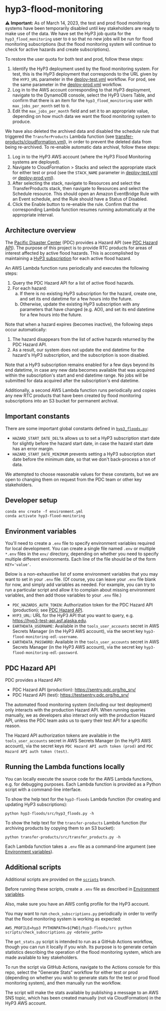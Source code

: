 # hyp3-flood-monitoring

⚠️ **Important:** As of March 14, 2023, the test and prod flood monitoring systems have been
temporarily disabled until key stakeholders are ready to make use of the data. We have
set the HyP3 job quota for the `hyp3_flood_monitoring` user to `0` so that no new jobs
will be run for flood monitoring subscriptions (but the flood monitoring system will
continue to check for active hazards and create subscriptions).

To restore the user quota for both test and prod, follow these steps:

1. Identify the HyP3 deployment used by the flood monitoring system. For test,
   this is the HyP3 deployment that corresponds to the URL given by the `HYP3_URL` parameter in the
   [deploy-test.yml](./.github/workflows/deploy-test.yml) workflow. For prod, see the same parameter in the
   [deploy-prod.yml](./.github/workflows/deploy-prod.yml) workflow.
2. Log in to the AWS account corresponding to that HyP3 deployment, navigate to the DynamoDB console,
   select the HyP3 Users Table, and confirm that there is an item for the `hyp3_flood_monitoring` user
   with `max_jobs_per_month` set to `0`.
3. Edit the `max_jobs_per_month` field and set it to an appropriate value, depending on how much data we want
   the flood monitoring system to produce.

We have also deleted the archived data and disabled the schedule rule that triggered
the `TransferProducts` Lambda function
(see [transfer-products/cloudformation.yml](transfer-products/cloudformation.yml)), in order
to prevent the deleted data from being re-archived. To re-enable automatic data archival, follow
these steps:

1. Log in to the HyP3 AWS account (where the HyP3 Flood Monitoring systems are deployed).
2. Navigate to CloudFormation > Stacks and select the appropriate stack for either test or prod (see the
   `STACK_NAME` parameter in [deploy-test.yml](./.github/workflows/deploy-test.yml) or
   [deploy-prod.yml](./.github/workflows/deploy-prod.yml)).
3. After selecting the stack, navigate to Resources and select the TransferProducts stack, then navigate to
   Resources and select the Schedule resource. This should open an Amazon EventBridge Rule with an Event schedule,
   and the Rule should have a Status of Disabled.
4. Click the Enable button to re-enable the rule. Confirm that the corresponding Lambda function resumes
   running automatically at the appropriate interval.

## Architecture overview

The [Pacific Disaster Center](https://www.pdc.org/about) (PDC)
provides a Hazard API (see [PDC Hazard API](#pdc-hazard-api)).
The purpose of this project is to provide RTC products for areas of interest affected by active flood hazards.
This is accomplished by maintaining a [HyP3 subscription](https://hyp3-docs.asf.alaska.edu/using/subscriptions/)
for each active flood hazard.

An AWS Lambda function runs periodically and executes the following steps:

<ol>
<li>
Query the PDC Hazard API for a list of active flood hazards.
</li>
<li>
For each hazard:
  <ol type="a">
  <li>
    If there is no existing HyP3 subscription for the hazard, create one, and set its end datetime for a few hours
    into the future.
  </li>
  <li>
    Otherwise, update the existing HyP3 subscription with any parameters that have changed (e.g. AOI),
    and set its end datetime for a few hours into the future.
  </li>
  </ol>
</li>
</ol>

Note that when a hazard expires (becomes inactive), the following steps occur automatically:

1. The hazard disappears from the list of active hazards returned by the PDC Hazard API.
2. As a result, our system does not update the end datetime for the hazard's HyP3 subscription,
   and the subscription is soon disabled.

Note that a HyP3 subscription remains enabled for a few days beyond its end datetime,
in case any new data becomes available that was acquired within the subscription's
start and end datetime range. No jobs will be submitted for data acquired after the subscription's end datetime.

Additionally, a second AWS Lambda function runs periodically and copies any new RTC products
that have been created by flood monitoring subscriptions into an S3 bucket for permanent
archival.

## Important constants

There are some important global constants defined in [`hyp3_floods.py`](./hyp3-floods/src/hyp3_floods.py):

* `HAZARD_START_DATE_DELTA` allows us to set a HyP3 subscription start date for slightly
  before the hazard start date, in case the hazard start date has an error margin.
* `HAZARD_START_DATE_MINIMUM` prevents setting a HyP3 subscription start date before the
  minimum date, so that we don't back-process a ton of data.

We attempted to choose reasonable values for these constants, but we are open to changing them on request from
the PDC team or other key stakeholders.

## Developer setup

```
conda env create -f environment.yml
conda activate hyp3-flood-monitoring
```

## Environment variables

You'll need to create a `.env` file to specify environment variables required for local development. You can create
a single file named `.env` or multiple `*.env` files in the `env/` directory, depending on whether you need to
specify multiple different environments. Each line of the file should be of the form `KEY='value'`.

Below is a non-exhaustive list of some environment variables that you may want to set in your `.env` file.
(Of course, you can leave your `.env` file blank for now, and simply add variables as needed.
For example, you can try to run a particular script and allow it to complain about missing
environment variables, and then add those variables to your `.env` file.)

* `PDC_HAZARDS_AUTH_TOKEN`: Authorization token for the PDC Hazard API (production);
   see [PDC Hazard API](#pdc-hazard-api).
* `HYP3_URL`: URL for the HyP3 API that you want to query, e.g. <https://hyp3-test-api.asf.alaska.edu>.
* `EARTHDATA_USERNAME`: Available in the `tools_user_accounts` secret in AWS Secrets Manager (in the HyP3 AWS account),
   via the secret key `hyp3-flood-monitoring-edl-username`.
* `EARTHDATA_PASSWORD`: Available in the `tools_user_accounts` secret in AWS Secrets Manager (in the HyP3 AWS account),
   via the secret key `hyp3-flood-monitoring-edl-password`.

## PDC Hazard API

PDC provides a Hazard API:

* PDC Hazard API (production): <https://sentry.pdc.org/hp_srv/>
* PDC Hazard API (test): <https://testsentry.pdc.org/hp_srv/>

The automated flood monitoring system (including our test deployment) only interacts with the production Hazard API.
When running queries manually, we as developers also interact only with the production Hazard API, unless the PDC
team asks us to query their test API for a specific reason.

The Hazard API authorization tokens are available in the `tools_user_accounts` secret in AWS Secrets Manager
(in the HyP3 AWS account), via the secret keys `PDC Hazard API auth token (prod)`
and `PDC Hazard API auth token (test)`.

## Running the Lambda functions locally

You can locally execute the source code for the AWS Lambda functions, e.g. for debugging purposes. Each Lambda
function is provided as a Python script with a command-line interface.

To show the help text for the `hyp3-floods` Lambda function
(for creating and updating HyP3 subscriptions):

```
python hyp3-floods/src/hyp3_floods.py -h
```

To show the help text for the `transfer-products` Lambda function
(for archiving products by copying them to an S3 bucket):

```
python transfer-products/src/transfer_products.py -h
```

Each Lambda function takes a `.env` file as a command-line argument
(see [Environment variables](#environment-variables)).

## Additional scripts

Additional scripts are provided on the
[`scripts`](https://github.com/ASFHyP3/hyp3-flood-monitoring/tree/scripts) branch.

Before running these scripts, create a `.env` file as described in
[Environment variables](#environment-variables).

Also, make sure you have an AWS config profile for the HyP3 account.

You may want to run `check_subscriptions.py` periodically in order to verify that
the flood monitoring system is working as expected:

```
AWS_PROFILE=hyp3 PYTHONPATH=${PWD}/hyp3-floods/src python scripts/check_subscriptions.py <dotenv_path>
```

The `get_stats.py` script is intended to run as a GitHub Actions workflow, though you can run it locally
if you wish. Its purpose is to generate certain statistics describing the operation of the flood
monitoring system, which are made available to key stakeholders.

To run the script via GitHub Actions, navigate to the Actions console for this repo,
select the "Generate Stats" workflow for either test or prod (depending on whether
you wish to generate stats for the test or prod flood monitoring system), and then
manually run the workflow.

The script will make the stats available by publishing a message to an AWS SNS topic, which
has been created manually (not via CloudFormation) in the HyP3 AWS account.
